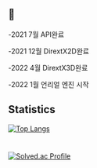 <!-- statistics - username=*  -->
## 🌱

-2021 7월 API완료

-2021 12월 DirextX2D완료

-2022 4월 DirextX3D완료

-2022 1월 언리얼 엔진 시작


## Statistics
  <div align=left>
  
  [![Top Langs](https://github-readme-stats.vercel.app/api/top-langs/?username=kimseonju&layout=compact)](https://github.com/anuraghazra/github-readme-stats)
  </div>

<!--



<!--
**Kimseonju/Kimseonju** is a ✨ _special_ ✨ repository because its `README.md` (this file) appears on your GitHub profile.

Here are some ideas to get you started:

- 🔭 I’m currently working on ...
- 🌱 I’m currently learning ...
- 👯 I’m looking to collaborate on ...
- 🤔 I’m looking for help with ...
- 💬 Ask me about ...
- 📫 How to reach me: ...
- 😄 Pronouns: ...
- ⚡ Fun fact: ...
-->
#
  <div align=left>

[![Solved.ac Profile](http://mazassumnida.wtf/api/v2/generate_badge?boj=gasoul)](https://solved.ac/gasoul/)
